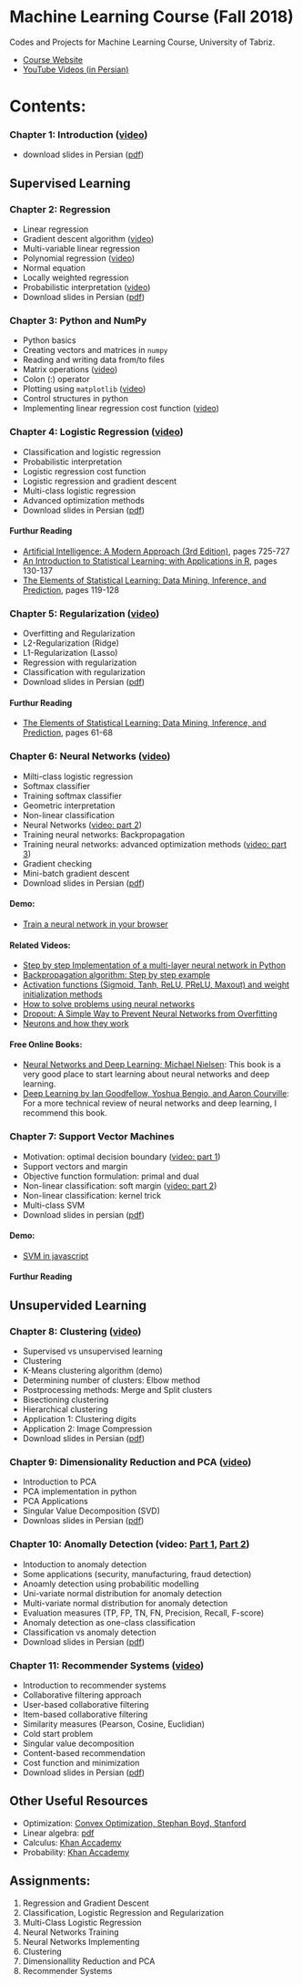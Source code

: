 # Machine Learning Course (Fall 2018)
Codes and Projects for Machine Learning Course, University of Tabriz.

* [Course Website](http://www.snrazavi.ir/ml-2018/)
* [YouTube Videos (in Persian)](https://www.youtube.com/playlist?list=PLW529xl11jnnupZKT5Og4pwHPoRFQRQz_)

# Contents:
### Chapter 1: Introduction ([video](https://youtu.be/kgwDP35InuQ))
* download slides in Persian ([pdf](http://www.snrazavi.ir/wp-content/uploads/2018/10/1Introduction2018.pdf)) 

## Supervised Learning
### Chapter 2: Regression
* Linear regression
* Gradient descent algorithm ([video](https://youtu.be/LSOHgEDDN_Y))
* Multi-variable linear regression
* Polynomial regression ([video](https://youtu.be/bS5QFhQLQn8))
* Normal equation
* Locally weighted regression
* Probabilistic interpretation ([video](https://youtu.be/ye_cuOMJhSs))
* Download slides in Persian ([pdf](http://www.snrazavi.ir/wp-content/uploads/2018/10/2Regression2018-1.pdf))
### Chapter 3: Python and NumPy
* Python basics
* Creating vectors and matrices in `numpy`
* Reading and writing data from/to files
* Matrix operations ([video](https://youtu.be/F4eEBiDnx-o))
* Colon (:) operator
* Plotting using `matplotlib` ([video](https://youtu.be/0yo2czPtOWY))
* Control structures in python
* Implementing linear regression cost function ([video](https://youtu.be/E-31_GpmVug))
### Chapter 4: Logistic Regression ([video](https://youtu.be/QXfLd5AOgls))
* Classification and logistic regression
* Probabilistic interpretation
* Logistic regression cost function
* Logistic regression and gradient descent
* Multi-class logistic regression
* Advanced optimization methods
* Download slides in Persian ([pdf](http://www.snrazavi.ir/wp-content/uploads/2018/10/4Logistic-Regression_2018-1.pdf)) 
#### Furthur Reading
  * [Artificial Intelligence: A Modern Approach (3rd Edition)](http://aima.cs.berkeley.edu/), pages 725-727
  * [An Introduction to Statistical Learning: with Applications in R](http://www.amazon.com/dp/1461471370?tag=inspiredalgor-20), pages 130-137
  * [The Elements of Statistical Learning: Data Mining, Inference, and Prediction](http://www.amazon.com/dp/0387848576?tag=inspiredalgor-20), pages 119-128

### Chapter 5: Regularization ([video](https://youtu.be/Cn1Dyk7FZVM))
* Overfitting and Regularization
* L2-Regularization (Ridge)
* L1-Regularization (Lasso)
* Regression with regularization
* Classification with regularization
* Download slides in Persian ([pdf](http://www.snrazavi.ir/wp-content/uploads/2018/10/5-Regularization_2018.pdf)) 
#### Furthur Reading
 * [The Elements of Statistical Learning: Data Mining, Inference, and Prediction](http://www.amazon.com/dp/0387848576?tag=inspiredalgor-20), pages 61-68
 
### Chapter 6: Neural Networks ([video](https://youtu.be/ZSGjtQW5kVc))
* Milti-class logistic regression
* Softmax classifier
* Training softmax classifier
* Geometric interpretation
* Non-linear classification
* Neural Networks ([video: part 2](https://youtu.be/x0IDwEREdQg))
* Training neural networks: Backpropagation
* Training neural networks: advanced optimization methods ([video: part 3](https://youtu.be/oaJGybYklHc))
* Gradient checking
* Mini-batch gradient descent
* Download slides in Persian ([pdf](http://www.snrazavi.ir/wp-content/uploads/2018/10/6-Neural_Networks_2018-1.pdf))

#### Demo:
* [Train a neural network in your browser](https://playground.tensorflow.org/)

#### Related Videos:
* [Step by step Implementation of a multi-layer neural network in Python](https://youtu.be/BnREVEmc2b4)
* [Backpropagation algorithm: Step by step example](https://youtu.be/9JKXFWzf0yc)
* [Activation functions (Sigmoid, Tanh, ReLU, PReLU, Maxout) and weight initialization methods](https://youtu.be/MdDIVaM6AlA)
* [How to solve problems using neural networks](https://youtu.be/PVobcS4TA1s)
* [Dropout: A Simple Way to Prevent Neural Networks from Overfitting](https://youtu.be/xZu3wNn4uKY)
* [Neurons and how they work](https://youtu.be/c5cab4hgmoE)

#### Free Online Books:
* [Neural Networks and Deep Learning; Michael Nielsen](http://neuralnetworksanddeeplearning.com/): This book is a very good place to start learning about neural networks and deep learning. 
* [Deep Learning by Ian Goodfellow, Yoshua Bengio, and Aaron Courville](http://www.deeplearningbook.org/): For a more technical review of neural networks and deep learning, I recommend this book. 

### Chapter 7: Support Vector Machines
* Motivation: optimal decision boundary ([video: part 1](https://youtu.be/nYXgC4xKmiM))
* Support vectors and margin
* Objective function formulation: primal and dual
* Non-linear classification: soft margin ([video: part 2](https://youtu.be/BF3Z39CJcG8))
* Non-linear classification: kernel trick
* Multi-class SVM
* Download slides in persian ([pdf](http://www.snrazavi.ir/wp-content/uploads/2018/10/7Support_Vector_Machines_2018.pdf))

#### Demo:
* [SVM in javascript](https://cs.stanford.edu/~karpathy/svmjs/demo/)

#### Furthur Reading

## Unsupervided Learning

### Chapter 8: Clustering ([video](https://youtu.be/M_KLKitifyQ))
* Supervised vs unsupervised learning
* Clustering
* K-Means clustering algorithm (demo)
* Determining number of clusters: Elbow method
* Postprocessing methods: Merge and Split clusters
* Bisectioning clustering
* Hierarchical clustering
* Application 1: Clustering digits
* Application 2: Image Compression
* Download slides in Persian ([pdf](http://www.snrazavi.ir/wp-content/uploads/2018/10/8Clustering_2018.pdf))

### Chapter 9: Dimensionality Reduction and PCA ([video](https://youtu.be/c0jCvF4dreQ))
* Introduction to PCA
* PCA implementation in python
* PCA Applications
* Singular Value Decomposition (SVD)
* Downloas slides in Persian ([pdf](http://www.snrazavi.ir/wp-content/uploads/2018/10/9-DimensionalityReduction_2018.pdf))

### Chapter 10: Anomally Detection (video: [Part 1](https://youtu.be/UbzQBeCLGh8), [Part 2](https://youtu.be/Kk9k2nSHOMw))
* Intoduction to anomaly detection
* Some applications (security, manufacturing, fraud detection)
* Anoamly detection using probabilitic modelling
* Uni-variate normal distribution for anomaly detection
* Multi-variate normal distribution for anomaly detection
* Evaluation measures (TP, FP, TN, FN, Precision, Recall, F-score)
* Anomaly detection as one-class classification
* Classification vs anomaly detection
* Download slides in Persian ([pdf](http://www.snrazavi.ir/wp-content/uploads/2018/10/10AnomalyDetection.pdf))

### Chapter 11: Recommender Systems ([video](https://youtu.be/wyBkGbxatew))
* Introduction to recommender systems
* Collaborative filtering approach
 * User-based collaborative filtering
 * Item-based collaborative filtering
* Similarity measures (Pearson, Cosine, Euclidian)
* Cold start problem
* Singular value decomposition
* Content-based recommendation
* Cost function and minimization
* Download slides in Persian ([pdf](http://www.snrazavi.ir/wp-content/uploads/2018/10/11RecommenderSystems.pdf))


## Other Useful Resources
* Optimization: [Convex Optimization, Stephan Boyd, Stanford](http://web.stanford.edu/~boyd/cvxbook/)
* Linear algebra: [pdf](http://www.snrazavi.ir/wp-content/uploads/2017/10/linalg.pdf)
* Calculus: [Khan Accademy](https://www.khanacademy.org/math/multivariable-calculus)
* Probability: [Khan Accademy](https://www.khanacademy.org/math/statistics-probability)


## Assignments:
1. Regression and Gradient Descent
2. Classification, Logistic Regression and Regularization
3. Multi-Class Logistic Regression
4. Neural Networks Training
5. Neural Networks Implementing
5. Clustering
6. Dimensionallity Reduction and PCA
7. Recommender Systems
